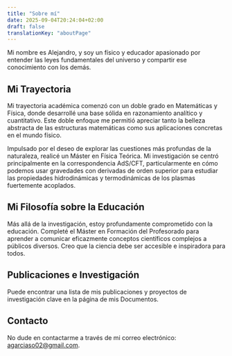 ```yaml
---
title: "Sobre mí"
date: 2025-09-04T20:24:04+02:00
draft: false
translationKey: "aboutPage"
---
```

Mi nombre es Alejandro, y soy un físico y educador apasionado por entender las leyes fundamentales del universo y compartir ese conocimiento con los demás.

## Mi Trayectoria

Mi trayectoria académica comenzó con un doble grado en Matemáticas y Física, donde desarrollé una base sólida en razonamiento analítico y cuantitativo. Este doble enfoque me permitió apreciar tanto la belleza abstracta de las estructuras matemáticas como sus aplicaciones concretas en el mundo físico.

Impulsado por el deseo de explorar las cuestiones más profundas de la naturaleza, realicé un Máster en Física Teórica. Mi investigación se centró principalmente en la correspondencia AdS/CFT, particularmente en cómo podemos usar gravedades con derivadas de orden superior para estudiar las propiedades hidrodinámicas y termodinámicas de los plasmas fuertemente acoplados.

## Mi Filosofía sobre la Educación

Más allá de la investigación, estoy profundamente comprometido con la educación. Completé el Máster en Formación del Profesorado para aprender a comunicar eficazmente conceptos científicos complejos a públicos diversos. Creo que la ciencia debe ser accesible e inspiradora para todos.

## Publicaciones e Investigación

Puede encontrar una lista de mis publicaciones y proyectos de investigación clave en la página de mis Documentos.

## Contacto

No dude en contactarme a través de mi correo electrónico: agarciaso02@gmail.com.